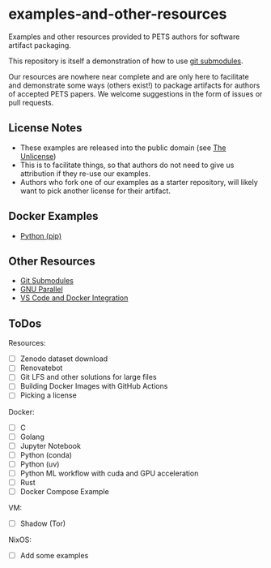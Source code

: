 # examples-and-other-resources

Examples and other resources provided to PETS authors for software artifact
packaging.

This repository is itself a demonstration of how to use [git
submodules](resources/git-submodules.md).

Our resources are nowhere near complete and are only here to facilitate and
demonstrate some ways (others exist!) to package artifacts for authors of
accepted PETS papers. We welcome suggestions in the form of issues or pull
requests.

## License Notes

- These examples are released into the public domain (see [The Unlicense](LICENSE))
- This is to facilitate things, so that authors do not need to give us
  attribution if they re-use our examples.
- Authors who fork one of our examples as a starter repository, will likely want
  to pick another license for their artifact.

## Docker Examples
- [Python (pip)](./example-docker-python-pip/)

## Other Resources

- [Git Submodules](resources/git-submodules.md)
- [GNU Parallel](resources/gnu-parallel.md)
- [VS Code and Docker Integration](resources/vs-code-docker-integration.md)


## ToDos

Resources:
- [ ] Zenodo dataset download
- [ ] Renovatebot
- [ ] Git LFS and other solutions for large files
- [ ] Building Docker Images with GitHub Actions
- [ ] Picking a license

Docker:
- [ ] C
- [ ] Golang
- [ ] Jupyter Notebook
- [ ] Python (conda)
- [ ] Python (uv)
- [ ] Python ML workflow with cuda and GPU acceleration
- [ ] Rust
- [ ] Docker Compose Example

VM:
- [ ] Shadow (Tor)

NixOS:
- [ ] Add some examples